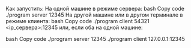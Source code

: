Как запустить:
На одной машине в режиме сервера:
bash
Copy code
./program server 12345
На другой машине или в другом терминале в режиме клиента:
bash
Copy code
./program client 54321 <ip_сервера>:12345
или, если оба на одной машине:

bash
Copy code
./program server 12345
./program client 127.0.0.1:12345
